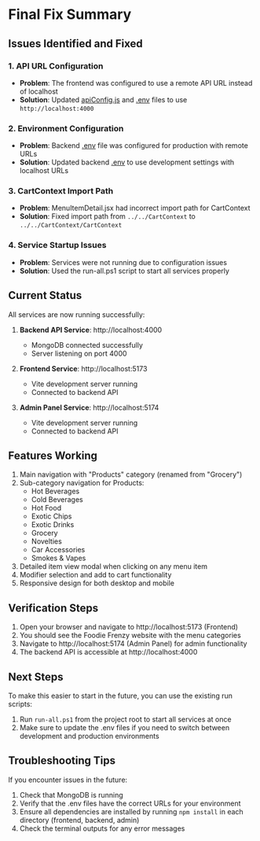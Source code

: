 # Final Fix Summary

## Issues Identified and Fixed

### 1. API URL Configuration
- **Problem**: The frontend was configured to use a remote API URL instead of localhost
- **Solution**: Updated [apiConfig.js](file:///c:/Users/YASHASVI/Downloads/FOODIEFRENZY/FOODIEFRENZY/frontend/src/utils/apiConfig.js) and [.env](file:///c:/Users/YASHASVI/Downloads/FOODIEFRENZY/FOODIEFRENZY/frontend/.env) files to use `http://localhost:4000`

### 2. Environment Configuration
- **Problem**: Backend [.env](file:///c:/Users/YASHASVI/Downloads/FOODIEFRENZY/FOODIEFRENZY/frontend/.env) file was configured for production with remote URLs
- **Solution**: Updated backend [.env](file:///c:/Users/YASHASVI/Downloads/FOODIEFRENZY/FOODIEFRENZY/frontend/.env) to use development settings with localhost URLs

### 3. CartContext Import Path
- **Problem**: MenuItemDetail.jsx had incorrect import path for CartContext
- **Solution**: Fixed import path from `../../CartContext` to `../../CartContext/CartContext`

### 4. Service Startup Issues
- **Problem**: Services were not running due to configuration issues
- **Solution**: Used the run-all.ps1 script to start all services properly

## Current Status

All services are now running successfully:

1. **Backend API Service**: http://localhost:4000
   - MongoDB connected successfully
   - Server listening on port 4000

2. **Frontend Service**: http://localhost:5173
   - Vite development server running
   - Connected to backend API

3. **Admin Panel Service**: http://localhost:5174
   - Vite development server running
   - Connected to backend API

## Features Working

1. Main navigation with "Products" category (renamed from "Grocery")
2. Sub-category navigation for Products:
   - Hot Beverages
   - Cold Beverages
   - Hot Food
   - Exotic Chips
   - Exotic Drinks
   - Grocery
   - Novelties
   - Car Accessories
   - Smokes & Vapes
3. Detailed item view modal when clicking on any menu item
4. Modifier selection and add to cart functionality
5. Responsive design for both desktop and mobile

## Verification Steps

1. Open your browser and navigate to http://localhost:5173 (Frontend)
2. You should see the Foodie Frenzy website with the menu categories
3. Navigate to http://localhost:5174 (Admin Panel) for admin functionality
4. The backend API is accessible at http://localhost:4000

## Next Steps

To make this easier to start in the future, you can use the existing run scripts:
1. Run `run-all.ps1` from the project root to start all services at once
2. Make sure to update the .env files if you need to switch between development and production environments

## Troubleshooting Tips

If you encounter issues in the future:
1. Check that MongoDB is running
2. Verify that the .env files have the correct URLs for your environment
3. Ensure all dependencies are installed by running `npm install` in each directory (frontend, backend, admin)
4. Check the terminal outputs for any error messages